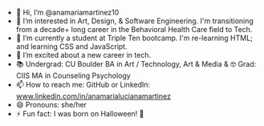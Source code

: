 - 👋 Hi, I’m @anamariamartinez10
- 👀 I’m interested in Art, Design, & Software Engineering. I'm transitioning from a decade+ long career in the Behavioral Health Care field to Tech. 
- 🌱 I’m currently a student at Triple Ten bootcamp. I'm re-learning HTML; and learning CSS and JavaScript.  
- 💞️ I’m excited about a new career in tech.
- 📚 Undergrad: CU Boulder BA in Art / Technology, Art & Media & 🤓 Grad: CIIS MA in Counseling Psychology
- 📫 How to reach me: GitHub or LinkedIn: www.linkedin.com/in/anamarialucianamartinez
- 😄 Pronouns: she/her
- ⚡ Fun fact: I was born on Halloween! 🎃

<!---
anamariamartinez10/anamariamartinez10 is a ✨ special ✨ repository because its `README.md` (this file) appears on your GitHub profile.
You can click the Preview link to take a look at your changes.
--->
